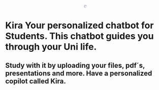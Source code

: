 <div style="display: flex; justify-content: center; align-items: center;">
    <div style="overflow: hidden; border-radius: 50%; width: 10px; height: 10px;">
        <img src="https://i.ibb.co/CV07hkZ/3d-augmented-graphical-elements-pertaining-female-ai-chatbot-553012-30696.png" style="width: 100%; height: auto;">
    </div>
</div>


# Kira Your personalized chatbot for Students. This chatbot guides you through your Uni life. 

## Study with it by uploading your files, pdf´s, presentations and more. Have a personalized copilot called Kira. 


